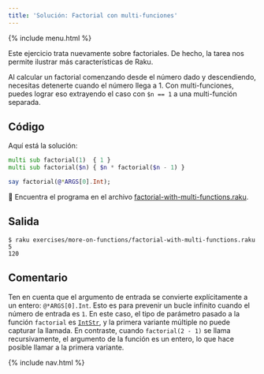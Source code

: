 ```yaml
---
title: 'Solución: Factorial con multi-funciones'
---
```


{% include menu.html %}

Este ejercicio trata nuevamente sobre factoriales. De hecho, la tarea nos permite ilustrar más características de Raku.

Al calcular un factorial comenzando desde el número dado y descendiendo, necesitas detenerte cuando el número llega a 1. Con multi-funciones, puedes lograr eso extrayendo el caso con `$n == 1` a una multi-función separada.

## Código

Aquí está la solución:

```raku
multi sub factorial(1)  { 1 }
multi sub factorial($n) { $n * factorial($n - 1) }

say factorial(@*ARGS[0].Int);
```

🦋 Encuentra el programa en el archivo [factorial-with-multi-functions.raku](https://github.com/ash/raku-course/blob/master/exercises/more-on-functions/factorial-with-multi-functions.raku).

## Salida

```console
$ raku exercises/more-on-functions/factorial-with-multi-functions.raku 5
120
```

## Comentario

Ten en cuenta que el argumento de entrada se convierte explícitamente a un entero: `@*ARGS[0].Int`. Esto es para prevenir un bucle infinito cuando el número de entrada es `1`. En este caso, el tipo de parámetro pasado a la función `factorial` es [`IntStr`](/es/essentials/typed-variables/allomorphs), y la primera variante múltiple no puede capturar la llamada. En contraste, cuando `factorial(2 - 1)` se llama recursivamente, el argumento de la función es un entero, lo que hace posible llamar a la primera variante.

{% include nav.html %}